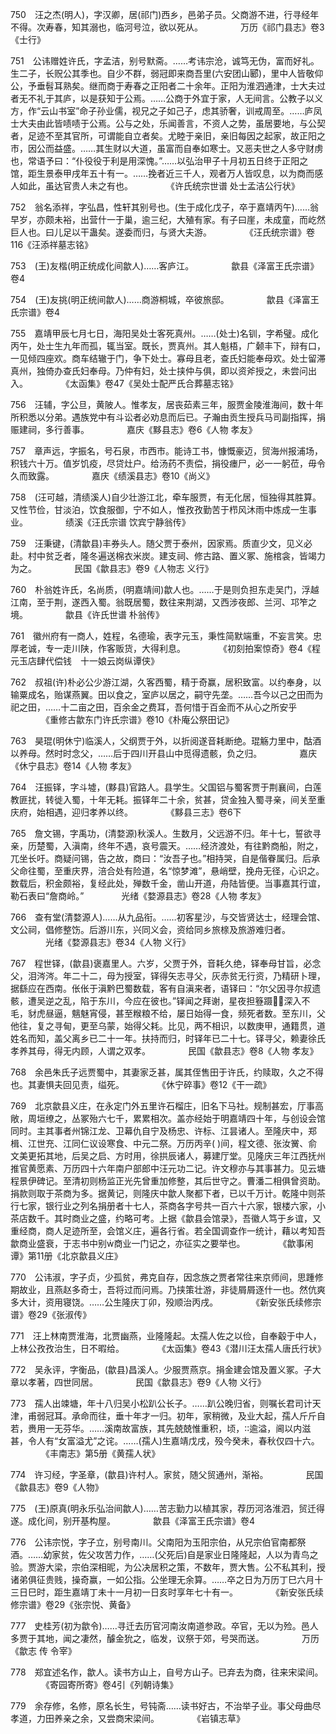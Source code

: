 <!-- { "loadSidebar": true } -->
750　汪之杰(明人)，字汉卿，居(祁门)西乡，邑弟子员。父商游不进，行寻经年不得。次寿春，知其溺也，临河号泣，欲以死从。
　　　　万历《祁门县志》卷3《士行》

751　公讳赠姓许氏，字孟洁，别号默斋。……考讳宗沧，诚笃无伪，富而好礼。生二子，长贶公其季也。自少不群，弱冠即来商吾里(六安团山郾)，里中人皆敬仰公，予垂髫耳熟矣。继而商于寿春之正阳者二十余年。正阳为淮泗通津，士大夫过者无不礼于其庐，以是获知于公焉。……公商于外宜于家，人无间言。公教子以义方，作“云山书室”命子孙业儒，视兄之子如己子，虑其骄奢，训戒周至。……庐凤士大夫由此皆啧啧于公焉。公与之处，乐闻善言，不资人之势，虽居要地，与公契者，足迹不至其官所，可谓能自立者矣。尤睦于亲旧，亲旧每因之起家，故正阳之市，因公而益盛。……其生财以大道，虽富而自奉如寒士。又恶夫世之人多守财虏也，常语予曰：“仆役役于利是用深愧。”……以弘治甲子十月初五日终于正阳之馆，距生景泰甲戌年五十有一。……挽者近三千人，观者万人皆叹息，以为商而感人如此，虽达官贵人未之有也。
　　　　《许氏统宗世谱 处士孟洁公行状》

752　翁名添祥，字弘昌，性轩其别号也。(生于成化戊子，卒于嘉靖丙午)……翁早岁，亦颇未裕，出营什一于巢，逾三纪，大殖有家。有子曰崖，未成童，而屹然巨人也。曰儿足以干蛊矣。遂委而归，与贤大夫游。
　　　　《汪氏统宗谱》卷116《汪添祥墓志铭》

753　(王)友楷(明正统成化间歙人)……客庐江。
　　　　歙县《泽富王氏宗谱》卷4

754　(王)友挑(明正统间歙人)……商游桐城，卒彼旅邸。
　　　　歙县《泽富王氏宗谱》卷4

755　嘉靖甲辰七月七日，海阳吴处士客死真州。……(处士)名钏，字希璧。成化丙午，处士生九年而孤，辄当室。既长，贾真州。其人魁梧，广颡丰下，辩有口，一见倾四座欢。商车结辙于门，争下处士。寡母且老，查氏妇能奉母欢。处士留滞真州，独倚办查氏妇奉母。乃仲有妇，处士挟仲与俱，即以资斧授之，未尝问出入。
　　　　《太函集》卷47《吴处士配严氏合葬墓志铭》

756　汪辅，字公旦，黄陂人。惟孝友，居丧茹素三年，服贾金陵淮海间，数十年所积悉以分弟。遇族党中有斗讼者必劝息而后已。子瀚由贡生授兵马司副指挥，捐赈建祠，多行善事。
　　　　嘉庆《黟县志》卷6《人物 孝友》

757　章声远，字振名，号石泉，市西市。能诗工书，慷慨豪迈，贸海州报浦场，积钱六十万。值岁饥疫，尽贷灶户。给汤药不责偿，捐役瘗尸，必一一躬莅，毋令久而致露。
　　　　嘉庆《绩溪县志》卷10《尚义》

758　(汪可越，清绩溪人)自少壮游江北，牵车服贾，有无化居，恒独得其胜算。又性节俭，甘淡泊，饮食服御，宁不如人，惟孜孜勤苦于栉风沐雨中炼成一生事业。
　　　　绩溪《汪氏宗谱 饮宾宁静翁传》

759　汪秉键，(清歙县)丰券头人。随父贾于泰州，因家焉。质直少文，见义必赴。村中贫乏者，隆冬遍送棉衣米炭。建支祠、修古路、置义冢、施棺衾，皆竭力为之。
　　　　民国《歙县志》卷9《人物志 义行》

760　朴翁姓许氏，名尚质，(明嘉靖间)歙人也。……于是则负担东走吴门，浮越江南，至于荆，遂西入蜀。翁既居蜀，数往来荆湖，又西涉夜郎、兰河、邛笮之境。
　　　　歙县《许氏世谱 朴翁传》

761　徽州府有一商人，姓程，名德瑜，表字元玉，秉性简默端重，不妄言笑。忠厚老诚，专一走川陕，作客贩货，大得利息。
　　　　《初刻拍案惊奇》卷4《程元玉店肆代偿钱　十一娘云岗纵谭侠》

762　叔祖(许)朴必公少游江湖，久客西蜀，精于奇赢，居积致富。以约奉身，以输粟成名，贻谋燕翼。田以食之，室庐以居之，嗣守先垄。……吾今以己之田而为祀之田，……十二亩之田，百余金之费耳，吾何惜于百金而不从心之所安乎 
　　　　《重修古歙东门许氏宗谱》卷10《朴庵公祭田记》

763　昊琨(明休宁)临溪人，父纲贾于外，以折阅遂音耗断绝。琨觞力里中，酤酒以养母。然时时念父，……后于四川开县山中觅得遗骸，负之归。
　　　　嘉庆《休宁县志》卷14《人物 孝友》

764　汪振铎，字斗墟，(黟县)官路人。县学生。父国铝与蜀客贾于荆襄间，白莲教匪扰，转徙入蜀，十年无耗。振铎年二十余，贫甚，贷金独入蜀寻亲，间关至重庆府，始相遇，迎归孝养以终。
　　　　《黟县三志》卷6下

765　詹文锡，字禹功，(清婺源)秋溪人。生数月，父远游不归。年十七，誓欲寻亲，历楚蜀，入滇南，终年不遇，哀号震天。……经济渡处，有往黔商船，附之，兀坐长吁。商疑问锡，告之故，商曰：“汝吾子也。”相持哭，自是偕眷属归。后承父命往蜀，至重庆界，涪合处有险道，名“惊梦滩”，悬峭壁，挽舟无径，心识之。数载后，积金颇裕，复经此处，殚数千金，凿山开道，舟陆皆便。当事嘉其行谊，勒石表曰“詹商岭。”
　　　　光绪《婺源县志》卷28《人物 孝友》

766　查有堂(清婺源人)……从九品衔。……初客星沙，与交皆贤达士，经理会馆、文公祠，倡修整饬。后游川东，兴同义会，资给同乡旅榇及旅游难归者。
　　　　光绪《婺源县志》卷34《人物 义行》

767　程世铎，(歙县)褒嘉里人。六岁，父贾于外，音耗久绝，铎奉母甘旨，必念父，泪涔涔。年二十二，母为授室，铎得矢志寻父，灰赤贫无行资，乃精研卜理，据繇应在西南。伥伥于滇黔巴蜀数载，客有自滇来者，语铎曰：“尔父因寻尔叔遗骸，遭吴逆之乱，陷于东川，今应在彼也。”铎闻之拜谢，星夜担簦蹑，深入不毛，豺虎昼逼，魑魅宵侵，甚至糇粮不给，屡日始得一食，频死者数。至东川，父他往，复之寻甸，更至乌蒙，始得父耗。比见，两不相识，以数庚甲，通籍贯，道姓名而知，盖父离乡已二十一年。扶持而归，时铎年已二十七。铎寻父，赖妻徐氏孝养其母，得无内顾，人谓之双孝。
　　　　民国《歙县志》卷8《人物 孝友》

768　余邑朱氏子远贾蜀中，其妻家乏甚，属其侄售田于许氏，约赎取，久之不得也。其妻惧夫回见责，缢死。
　　　　《休宁碎事》卷12《干一疏》

769　北京歙县义庄，在永定门外五里许石榴庄，旧名下马社。规制甚宏，厅事高敞，周垣缭之，丛冢殆六七千，累累相次。盖亦经始于明嘉靖四十年，与创设会馆同时。主其事者州锦江龙、卫幕仇自宁及杨忠、许标、江昙诸人。至隆庆中，郑楫、江世充、江同仁议设寒食、中元二祭。万历丙辛( )间，程文德、张汝黉、俞文美更拓其地，后吴之启、方时用，徐拱辰诸人，募建厅堂。见隆庆三年江西抚州推官黄愿素、万历四十六年南户部郎中汪元功二记。许文穆亦与其事甚力。见云塘程景伊碑记。至清初则杨监正光先曾重加修整，其后世守之。曹潘二相俱曾资助。捐款则取于茶商为多。据黄记，则隆庆中歙人聚都下者，已以千万计。乾隆中则茶行七家，银行业之列名捐册者十七人，茶商各字号共一百六十六家，银楼六家，小茶店数千。其时商业之盛，约略可考。上据《歙县会馆录》，吾徽人笃于乡谊，又重经商，商人足迹所至，会馆义庄，遍各行省。若全国调查作一统计，藉以考知吾歙商业盛衰，于志书中别商业一门记之，亦征实之要举也。
　　　　《歙事闲谭》第11册《北京歙县义庄》

770　公讳淑，字子贞，少孤贫，弗克自存，因念族之贾者常往来京师间，思踵修期故业，且燕赵多奇士，吾将过而问焉。乃挟策壮游，非徒屑屑逐什一也。然伉爽多大计，资用寝饶。……公生隆庆丁卯，殁顺治丙戌。
　　　　《新安张氏续修宗谱》卷29《张淑传》

771　汪上林南贾淮海，北贾幽燕，业隆隆起。太孺人佐之以俭，自奉觳于中人，上林公孜孜治生，日不暇给。
　　　　《太函集》卷43《潜川汪太孺人唐氏行状》

772　吴永评，字衡品，(歙县)昌溪人。少服贾燕京。捐金建会馆及置义冢。子大章以孝著，四世同居。
　　　　民国《歙县志》卷9《人物 义行》

773　孺人出竦塘，年十八归吴小松趴公长子。……趴公晚归省，则嘱长君司计天津，甫弱冠耳。承命而往，垂十年才一归。初年，家稍微，及业大起，孺人斤斤自若，赉用一无芬华。……溪南故富族，其先兢兢惟重积，顷，逾溢，阃以内滋甚，令人有“女富溢尤”之诧。……(孺人)生嘉靖戊戌，殁今癸未，春秋仅四十六。
　　　　《丰南志》第5册《黄孺人状》

774　许习经，字圣章，(歙县)许村人。家贫，随父贸通州，渐裕。
　　　　民国《歙县志》卷9《人物》

775　(王)原真(明永乐弘治间歙人)……苦志勤力以植其家，荐历河洛淮泗，贸迁得遂。成化间，别开基构屋。
　　　　歙县《泽富王氏宗谱》卷4

776　公讳宗悦，字子立，别号南川。父南阳为玉阳宗伯，从兄宗伯官南都祭酒。……幼家贫，佐父攻苦力作，……(父死后)自是家业日隆隆起，人以为青鸟之验。贾游大梁，宗伯深相昵，为公决居积之策，不数年，贾大售。公不私其利，授诸弟俱征贵贱，操奇赢，一如公指。公坐理无余算。……卒之日为万历丁巳六月十三日巳时，距生嘉靖丁未十一月初一日亥时享年七十有一。
　　　　《新安张氏续修宗谱》卷29《张宗悦、黄备》

777　史桂芳(初为歙令)……寻迁去历官河南汝南道参政。卒官，无以为殓。邑人多贾于其地，闻之凄然，醵金狁之，临发，议祭于郊，号哭而送。
　　　　万历《歙志 传 令宰》

778　郑宜述名作，歙人。读书方山上，自号方山子。已弃去为商，往来宋梁间。
　　　　《寄园寄所寄》卷4引《列朝诗集》

779　余存修，名修，原名长生，号钝斋……读书好古，不治举子业。事父母曲尽孝道，力田养亲之余，又尝商宋梁间。
　　　　《岩镇志草》

